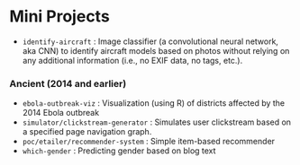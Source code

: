 # Mini Projects

- `identify-aircraft` : Image classifier (a convolutional neural network, aka CNN) to identify aircraft models based on photos without relying on any additional information (i.e., no EXIF data, no tags, etc.).

### Ancient (2014 and earlier)

- `ebola-outbreak-viz` : Visualization (using R) of districts affected by the 2014 Ebola outbreak
- `simulator/clickstream-generator` : Simulates user clickstream based on a specified page navigation graph.
- `poc/etailer/recommender-system` : Simple item-based recommender
- `which-gender` : Predicting gender based on blog text

